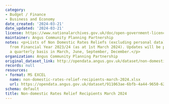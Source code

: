```yaml
---
category:
- Budget / Finance
- Business and Economy
date_created: '2024-03-21'
date_updated: '2024-03-21'
license: https://www.nationalarchives.gov.uk/doc/open-government-licence/version/3/
maintainer: Angus Community Planning Partnership
notes: <p>Lists of Non Domestic Rates Reliefs (excluding personal data) awarded beginning
  from Financial Year 2023/24 (as at 1st March 2024). Updates will be published on
  a quarterly basis in March, June, September, December.</p>
organization: Angus Community Planning Partnership
original_dataset_link: http://opendata.angus.gov.uk/dataset/non-domestic-rates-relief-recipients-march-2024
records: null
resources:
- format: MS EXCEL
  name: non-domestic-rates-relief-recipients-march-2024.xlsx
  url: https://opendata.angus.gov.uk/dataset/911063ae-6bfb-4a44-9650-624f438e4029/resource/12134710-7420-4a27-90b2-5c5ec1660ad4/download/non-domestic-rates-relief-recipients-march-2024.xlsx
schema: default
title: Non-domestic Rates Relief Recipients March 2024
---
```

